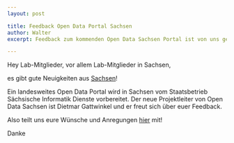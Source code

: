```yaml
---
layout: post

title: Feedback Open Data Portal Sachsen
author: Walter
excerpt: Feedback zum kommenden Open Data Sachsen Portal ist von uns gewünscht! 

---
```

Hey Lab-Mitglieder, vor allem Lab-Mitglieder in Sachsen,

es gibt gute Neuigkeiten aus [Sachsen][]!

Ein landesweites Open Data Portal wird in Sachsen vom Staatsbetrieb Sächsische Informatik Dienste vorbereitet. Der neue Projektleiter von Open Data Sachsen ist Dietmar Gattwinkel und er freut sich über euer Feedback. 

Also teilt uns eure Wünsche und Anregungen [hier][] mit!

Danke

[Sachsen]: https://netzpolitik.org/2014/sachsen-waehlt-und-open-data-kommt/
[hier]: https://docs.google.com/forms/d/1RYDPaOVFEDeiXDJUoWeBc8Nrfr6lFQmT3wCmlv7kXuk/viewform
